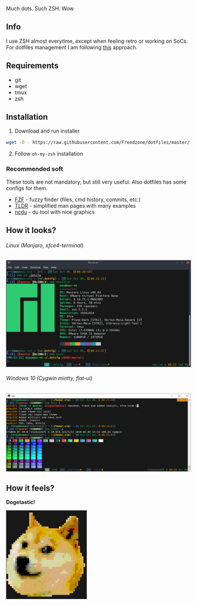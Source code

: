 Much dots. Such ZSH. Wow

## Info
I use ZSH almost everytime, except when feeling retro or working on SoCs.
For dotfiles management I am following [this][dotsmng] approach.

[dotsmng]: https://developer.atlassian.com/blog/2016/02/best-way-to-store-dotfiles-git-bare-repo/

## Requirements
- git
- wget
- tmux
- zsh

## Installation
1. Download and run installer
```sh
wget -O - https://raw.githubusercontent.com/Freedzone/dotfiles/master/.dotfiles/install.sh | bash
```
2. Follow `oh-my-zsh` installation

### Recommended soft
These tools are not mandatory, but still very useful. Also dotfiles has some configs for them.
* [FZF](https://github.com/junegunn/fzf) - fuzzy finder (files, cmd history, commits, etc.)
* [TLDR](https://github.com/tldr-pages/tldr) - simplified man pages with many examples
* [ncdu](https://github.com/rofl0r/ncdu) - du tool with nice graphics

## How it looks?
###### Linux (Manjaro, xfce4-terminal)
![Linux demo][pic-nix]

###### Windows 10 (Cygwin mintty, flat-ui)
![Windows demo][pic-win]

[pic-nix]: https://raw.githubusercontent.com/Freedzone/i/master/dotfiles/nix.png
[pic-win]: https://raw.githubusercontent.com/Freedzone/i/master/dotfiles/win.png

## How it feels?
**Dogetastic!**

![Dogelicious][doge]

[doge]: https://raw.githubusercontent.com/Freedzone/i/master/dotfiles/dogetastic.png
